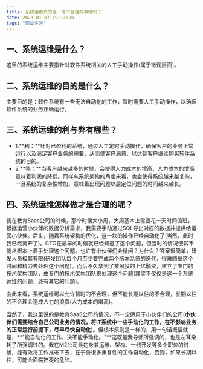 ```yaml
---
title: 系统运维真的是一件不合理的事情吗？
date: 2023-01-07 19:13:28
tags: "职业生涯"
---
```


## 一、系统运维是什么？
这里的系统运维主要指针对软件系统相关的人工手动操作(属于微观层面)。
<!--more-->

## 二、系统运维的目的是什么？
主要目的是：软件系统有一些无法自动化的工作，暂时需要人工手动操作，以确保软件系统的业务正确运行。

## 三、系统运维的利与弊有哪些？
- 1.**利：**针对已盈利的系统，通过人工定时手动操作，确保客户的业务正常运行以及满足客户业务的需要，从而使客户满意，以达到客户继续购买软件系统的目的。
- 2.**弊：**当客户越来越多的时候，会使得人力成本的增高，人力成本的增高意味着利润的降低。同样从系统架构的角度来看，也会使得系统越来越复杂，一旦系统的复杂性增加，意味着出现问题以后定位问题的时间越来越长。

## 四、系统运维怎样做才是合理的呢？
我在教育Saas公司的时候，那个时候大小周，大周基本上需要花一天时间值班，根据运营小伙伴的数据分析需求，我需要手动通过SQL导出对应的数据并提供给运营小伙伴。后来，随着系统架构的优化，这一块的操作已经自动化了(当然，此时我已经离开了)。CTO在最早的时候就已经知道了这个问题，但当时的情况使其不能从根本上着手处理这个问题。也许有小伙伴们会疑问？为什么？答案很简单，研发人员极其有限(研发团队每个月至少要完成两个版本系统的迭代，很难腾出这个时间和精力去处理这个问题)。而后不久拿到了某风投的上亿融资，建立了专门的技术架构团队，由专门的技术架构团队来处理这个问题(其实不仅仅是这一个系统运维的问题，还有其它的问题)。

由此来看，系统运维可以允许暂时的不合理，但不能长期以往的不合理，长期以往的不合理会造成人力的浪费(人力成本的增高)。

当然了，我这里说的是教育SaaS公司的情况，不一定适用于小伙伴们的公司(**小伙伴们需要结合自己公司业务的情况，将IT系统中一些手动化的工作，在不影响业务的正常运行前提下，尽早尽快自动化**)。但根本原则是一样的，用一句话概括就是，**"能自动化的工作，决不能手动化。"**这既是我导师所强调的，也是左耳朵耗子所强调过的。我在M2公司最初身兼运维、架构、一线开发等多个职位的时候，能有效将工作推进下去，在于将很多重复性的工作自动化，否则，如果长期以往，可能会面临猝死的危险。
